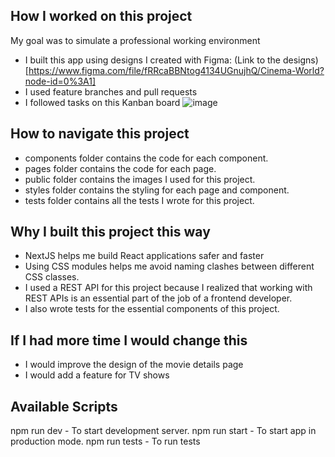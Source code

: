 ## How I worked on this project
My goal was to simulate a professional working environment

* I built this app using designs I created with Figma: (Link to the designs)[https://www.figma.com/file/fRRcaBBNtog4134UGnujhQ/Cinema-World?node-id=0%3A1]  
* I used feature branches and pull requests
* I followed tasks on this Kanban board 
![image](https://user-images.githubusercontent.com/90692293/186263549-2794af63-29a3-4127-9a9d-abc06f51a17e.png)


## How to navigate this project
* components folder contains the code for each component.
* pages folder contains the code for each page.
* public folder contains the images I used for this project.
* styles folder contains the styling for each page and component.
* tests folder contains all the tests I wrote for this project.

## Why I built this project this way
* NextJS helps me build React applications safer and faster
* Using CSS modules helps me avoid naming clashes between different CSS classes.
* I used a REST API for this project because I realized that working with REST APIs is an essential part of the job of a frontend developer.
* I also wrote tests for the essential components of this project.

## If I had more time I would change this
* I would improve the design of the movie details page 
* I would add a feature for TV shows

## Available Scripts
npm run dev - To start development server.
npm run start - To start app in production mode.
npm run tests - To run tests
